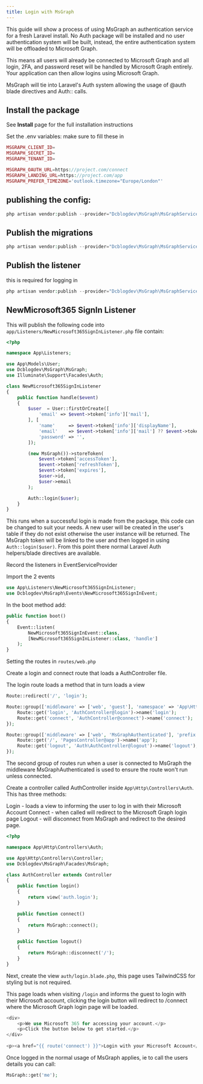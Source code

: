 ```yaml
---
title: Login with MsGraph
---
```


This guide will show a process of using MsGraph an authentication service for a fresh Laravel install. No Auth package will be installed and no user authentication system will be built, instead, the entire authentication system will be offloaded to Microsoft Graph.

This means all users will already be connected to Microsoft Graph and all login, 2FA, and password reset will be handled by Microsoft Graph entirely. Your application can then allow logins using Microsoft Graph.

MsGraph will tie into Laravel's Auth system allowing the usage of @auth blade directives and Auth:: calls.

## Install the package
See **Install** page for the full installation instructions

Set the .env variables: make sure to fill these in

```php
MSGRAPH_CLIENT_ID=
MSGRAPH_SECRET_ID=
MSGRAPH_TENANT_ID=

MSGRAPH_OAUTH_URL=https://project.com/connect
MSGRAPH_LANDING_URL=https://project.com/app
MSGRAPH_PREFER_TIMEZONE='outlook.timezone="Europe/London"'
```

## publishing the config:

```php
php artisan vendor:publish --provider="Dcblogdev\MsGraph\MsGraphServiceProvider" --tag="config"
```

## Publish the migrations

```php
php artisan vendor:publish --provider="Dcblogdev\MsGraph\MsGraphServiceProvider" --tag="migrations"
```

## Publish the listener 
this is required for logging in 

```php
php artisan vendor:publish --provider="Dcblogdev\MsGraph\MsGraphServiceProvider" --tag="Listeners"
```

## NewMicrosoft365 SignIn Listener

This will publish the following code into `app/Listeners/NewMicrosoft365SignInListener.php` file contain:

```php
<?php

namespace App\Listeners;

use App\Models\User;
use Dcblogdev\MsGraph\MsGraph;
use Illuminate\Support\Facades\Auth;

class NewMicrosoft365SignInListener
{
    public function handle($event)
    {
        $user  = User::firstOrCreate([
            'email' => $event->token['info']['mail'],
        ], [
            'name'     => $event->token['info']['displayName'],
            'email'    => $event->token['info']['mail'] ?? $event->token['info']['userPrincipalName'],
            'password' => '',
        ]);

        (new MsGraph())->storeToken(
            $event->token['accessToken'],
            $event->token['refreshToken'],
            $event->token['expires'],
            $user->id,
            $user->email
        );

        Auth::login($user);
    }
}
```

This runs when a successful login is made from the package, this code can be changed to suit your needs. A new user will be created in the user's table if they do not exist otherwise the user instance will be returned. The MsGraph token will be linked to the user and then logged in using `Auth::login($user)`. From this point there normal Laravel Auth helpers/blade directives are available. 

Record the listeners in EventServiceProvider

Import the 2 events

```php
use App\Listeners\NewMicrosoft365SignInListener;
use Dcblogdev\MsGraph\Events\NewMicrosoft365SignInEvent;
```

In the boot method add:

```php
public function boot()
{
    Event::listen(
        NewMicrosoft365SignInEvent::class,
        [NewMicrosoft365SignInListener::class, 'handle']
    );
}
```

Setting the routes in `routes/web.php`

Create a login and connect route that loads a AuthController file.

The login route loads a method that in turn loads a view

```php
Route::redirect('/', 'login');

Route::group(['middleware' => ['web', 'guest'], 'namespace' => 'App\Http\Controllers\Auth'], function(){
    Route::get('login', 'AuthController@login')->name('login');
    Route::get('connect', 'AuthController@connect')->name('connect');
});

Route::group(['middleware' => ['web', 'MsGraphAuthenticated'], 'prefix' => 'app', 'namespace' => 'App\Http\Controllers'], function(){
    Route::get('/', 'PagesController@app')->name('app');
    Route::get('logout', 'Auth\AuthController@logout')->name('logout');
});
```

The second group of routes run when a user is connected to MsGraph the middleware MsGraphAuthenticated is used to ensure the route won't run unless connected.

Create a controller called AuthController inside `App\Http\Controllers\Auth`.
This has three methods:

Login - loads a view to informing the user to log in with their Microsoft Account
Connect - when called will redirect to the Microsoft Graph login page
Logout - will disconnect from MsGraph and redirect to the desired page.

```php
<?php

namespace App\Http\Controllers\Auth;

use App\Http\Controllers\Controller;
use Dcblogdev\MsGraph\Facades\MsGraph;

class AuthController extends Controller
{
    public function login()
    {
        return view('auth.login');
    }

    public function connect()
    {
        return MsGraph::connect();
    }

    public function logout()
    {
        return MsGraph::disconnect('/');
    }
}
```

Next, create the view `auth/login.blade.php`, this page uses TailwindCSS for styling but is not required.

This page loads when visiting `/login` and informs the guest to login with their Microsoft account, clicking the login button will redirect to /connect where the Microsoft Graph login page will be loaded.

```php
<div>
    <p>We use Microsoft 365 for accessing your account.</p>
    <p>Click the button below to get started.</p>
</div>
            
<p><a href="{{ route('connect') }}">Login with your Microsoft Account</a></p>
```

Once logged in the normal usage of MsGraph applies, ie to call the users details you can call:

```php
MsGraph::get('me');
```